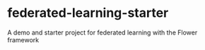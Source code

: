 # federated-learning-starter
A demo and starter project for federated learning with the Flower framework
